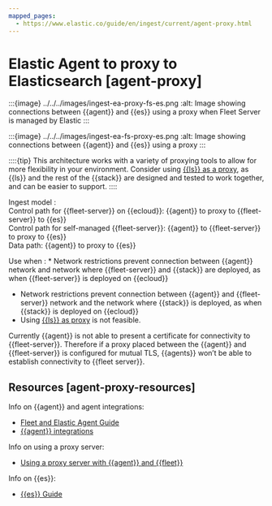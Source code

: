 ```yaml
---
mapped_pages:
  - https://www.elastic.co/guide/en/ingest/current/agent-proxy.html
---
```


# Elastic Agent to proxy to Elasticsearch [agent-proxy]

:::{image} ../../../images/ingest-ea-proxy-fs-es.png
:alt: Image showing connections between {{agent}} and {{es}} using a proxy when Fleet Server is managed by Elastic
:::

:::{image} ../../../images/ingest-ea-fs-proxy-es.png
:alt: Image showing connections between {{agent}} and {{es}} using a proxy
:::

::::{tip}
This architecture works with a variety of proxying tools to allow for more flexibility in your environment. Consider using [{{ls}} as a proxy](ls-networkbridge.md), as {{ls}} and the rest of the {{stack}} are designed and tested to work together, and can be easier to support.
::::


Ingest model
:   <br> Control path for {{fleet-server}} on {{ecloud}}: {{agent}} to proxy to {{fleet-server}} to {{es}}<br> Control path for self-managed {{fleet-server}}: {{agent}} to {{fleet-server}} to proxy to {{es}}<br> Data path: {{agent}} to proxy to {{es}}

Use when
:   * Network restrictions prevent connection between {{agent}} network and network where {{fleet-server}} and {{stack}} are deployed, as when {{fleet-server}} is deployed on {{ecloud}}
* Network restrictions prevent connection between {{agent}} and {{fleet-server}} network and the network where {{stack}} is deployed, as when {{stack}} is deployed on {{ecloud}}
* Using [{{ls}} as proxy](ls-networkbridge.md) is not feasible.


Currently {{agent}} is not able to present a certificate for connectivity to {{fleet-server}}. Therefore if a proxy placed between the {{agent}} and {{fleet-server}} is configured for mutual TLS, {{agents}} won’t be able to establish connectivity to {{fleet server}}.


## Resources [agent-proxy-resources]

Info on {{agent}} and agent integrations:

* [Fleet and Elastic Agent Guide](https://www.elastic.co/guide/en/fleet/current)
* [{{agent}} integrations](https://docs.elastic.co/en/integrations)

Info on using a proxy server:

* [Using a proxy server with {{agent}} and {{fleet}}](https://www.elastic.co/guide/en/fleet/current/fleet-agent-proxy-support.html)

Info on {{es}}:

* [{{es}} Guide](https://www.elastic.co/guide/en/elasticsearch/reference/current)

